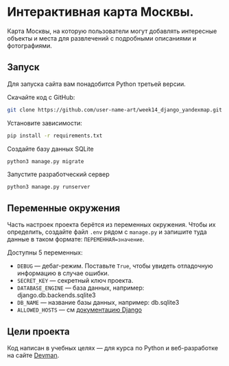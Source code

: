 # Интерактивная карта Москвы.

Карта Москвы, на которую пользователи могут добавлять интересные объекты и места для развлечений с подробными описаниями и фотографиями. 

## Запуск

Для запуска сайта вам понадобится Python третьей версии.

Скачайте код с GitHub:
```sh
git clone https://github.com/user-name-art/week14_django_yandexmap.git
```

Установите зависимости:

```sh
pip install -r requirements.txt
```

Создайте базу данных SQLite

```sh
python3 manage.py migrate
```

Запустите разработческий сервер

```
python3 manage.py runserver
```

## Переменные окружения

Часть настроек проекта берётся из переменных окружения. Чтобы их определить, создайте файл `.env` рядом с `manage.py` и запишите туда данные в таком формате: `ПЕРЕМЕННАЯ=значение`.

Доступны 5 переменных:
- `DEBUG` — дебаг-режим. Поставьте `True`, чтобы увидеть отладочную информацию в случае ошибки.
- `SECRET_KEY` — секретный ключ проекта.
- `DATABASE_ENGINE` — база данных, например: django.db.backends.sqlite3
- `DB_NAME` — название базы данных, например: db.sqlite3
- `ALLOWED_HOSTS` — см [документацию Django](https://docs.djangoproject.com/en/3.1/ref/settings/#allowed-hosts)


## Цели проекта

Код написан в учебных целях — для курса по Python и веб-разработке на сайте [Devman](https://dvmn.org).
